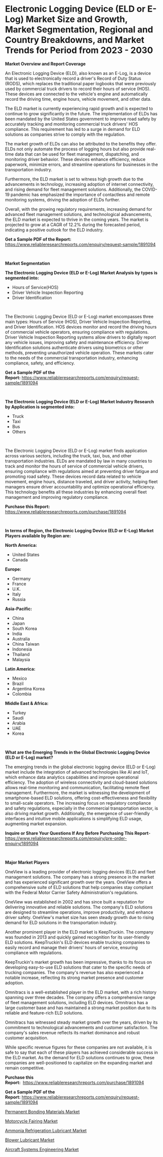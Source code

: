 <p><h1>Electronic Logging Device (ELD or E-Log) Market Size and Growth, Market Segmentation, Regional and Country Breakdowns, and Market Trends for Period from 2023 -  2030</h1></p><p><strong>Market Overview and Report Coverage</strong></p>
<p><p>An Electronic Logging Device (ELD), also known as an E-Log, is a device that is used to electronically record a driver's Record of Duty Status (RODS), which replaces the traditional paper logbooks that were previously used by commercial truck drivers to record their hours of service (HOS). These devices are connected to the vehicle's engine and automatically record the driving time, engine hours, vehicle movement, and other data.</p><p>The ELD market is currently experiencing rapid growth and is expected to continue to grow significantly in the future. The implementation of ELDs has been mandated by the United States government to improve road safety by accurately tracking and monitoring commercial truck drivers' HOS compliance. This requirement has led to a surge in demand for ELD solutions as companies strive to comply with the regulation.</p><p>The market growth of ELDs can also be attributed to the benefits they offer. ELDs not only automate the process of logging hours but also provide real-time data that can be used for fleet management, dispatching, and monitoring driver behavior. These devices enhance efficiency, reduce paperwork, minimize errors, and streamline operations for businesses in the transportation industry.</p><p>Furthermore, the ELD market is set to witness high growth due to the advancements in technology, increasing adoption of internet connectivity, and rising demand for fleet management solutions. Additionally, the COVID-19 pandemic has emphasized the importance of contactless and remote monitoring systems, driving the adoption of ELDs further.</p><p>Overall, with the growing regulatory requirements, increasing demand for advanced fleet management solutions, and technological advancements, the ELD market is expected to thrive in the coming years. The market is projected to grow at a CAGR of 12.2% during the forecasted period, indicating a positive outlook for the ELD industry.</p></p>
<p><strong>Get a Sample PDF of the Report:</strong> <a href="https://www.reliableresearchreports.com/enquiry/request-sample/1891094">https://www.reliableresearchreports.com/enquiry/request-sample/1891094</a></p>
<p>&nbsp;</p>
<p><strong>Market Segmentation</strong></p>
<p><strong>The Electronic Logging Device (ELD or E-Log) Market Analysis by types is segmented into:</strong></p>
<p><ul><li>Hours of Service(HOS)</li><li>Driver Vehicle Inspection Reporting</li><li>Driver Identification</li></ul></p>
<p>&nbsp;</p>
<p><p>The Electronic Logging Device (ELD or E-Log) market encompasses three main types: Hours of Service (HOS), Driver Vehicle Inspection Reporting, and Driver Identification. HOS devices monitor and record the driving hours of commercial vehicle operators, ensuring compliance with regulations. Driver Vehicle Inspection Reporting systems allow drivers to digitally report any vehicle issues, improving safety and maintenance efficiency. Driver Identification solutions authenticate drivers using biometrics or other methods, preventing unauthorized vehicle operation. These markets cater to the needs of the commercial transportation industry, enhancing compliance, safety, and efficiency.</p></p>
<p><strong>Get a Sample PDF of the Report:</strong>&nbsp;<a href="https://www.reliableresearchreports.com/enquiry/request-sample/1891094">https://www.reliableresearchreports.com/enquiry/request-sample/1891094</a></p>
<p>&nbsp;</p>
<p><strong>The Electronic Logging Device (ELD or E-Log) Market Industry Research by Application is segmented into:</strong></p>
<p><ul><li>Truck</li><li>Taxi</li><li>Bus</li><li>Others</li></ul></p>
<p>&nbsp;</p>
<p><p>The Electronic Logging Device (ELD or E-Log) market finds application across various sectors, including the truck, taxi, bus, and other transportation industries. ELDs are mandated by law in many countries to track and monitor the hours of service of commercial vehicle drivers, ensuring compliance with regulations aimed at preventing driver fatigue and promoting road safety. These devices record data related to vehicle movement, engine hours, distance traveled, and driver activity, helping fleet managers ensure driver accountability and optimize operational efficiency. This technology benefits all these industries by enhancing overall fleet management and improving regulatory compliance.</p></p>
<p><strong>Purchase this Report:</strong>&nbsp; <a href="https://www.reliableresearchreports.com/purchase/1891094">https://www.reliableresearchreports.com/purchase/1891094</a></p>
<p>&nbsp;</p>
<p><strong>In terms of Region, the Electronic Logging Device (ELD or E-Log) Market Players available by Region are:</strong></p>
<p>
    <p> <strong> North America: </strong>
        <ul>
            <li>United States</li>
            <li>Canada</li>
        </ul>
        </p> 
    <p> <strong> Europe: </strong>
        <ul>
            <li>Germany</li>
            <li>France</li>
            <li>U.K.</li>
            <li>Italy</li>
            <li>Russia</li>
        </ul>
        </p> 
    <p> <strong> Asia-Pacific: </strong>
        <ul>
            <li>China</li>
            <li>Japan</li>
            <li>South Korea</li>
            <li>India</li>
            <li>Australia</li>
            <li>China Taiwan</li>
            <li>Indonesia</li>
            <li>Thailand</li>
            <li>Malaysia</li>
        </ul>
        </p> 
    <p> <strong> Latin America: </strong>
        <ul>
            <li>Mexico</li>
            <li>Brazil</li>
            <li>Argentina Korea</li>
            <li>Colombia</li>
        </ul>
        </p> 
    <p> <strong> Middle East & Africa: </strong>
        <ul>
            <li>Turkey</li>
            <li>Saudi</li>
            <li>Arabia</li>
            <li>UAE</li>
            <li>Korea</li>
        </ul>
    </p>
    </p>
<p>&nbsp;</p>
<p><strong>What are the Emerging Trends in the Global Electronic Logging Device (ELD or E-Log) market?</strong></p>
<p><p>The emerging trends in the global electronic logging device (ELD or E-Log) market include the integration of advanced technologies like AI and IoT, which enhance data analytics capabilities and improve operational efficiency. The adoption of wireless connectivity and cloud-based solutions allows real-time monitoring and communication, facilitating remote fleet management. Furthermore, the market is witnessing the development of smartphone-based ELD solutions, offering cost-effectiveness and flexibility to small-scale operators. The increasing focus on regulatory compliance and safety regulations, especially in the commercial transportation sector, is also driving market growth. Additionally, the emergence of user-friendly interfaces and intuitive mobile applications is simplifying ELD usage, augmenting market expansion.</p></p>
<p><strong>Inquire or Share Your Questions If Any Before Purchasing This Report</strong>- <a href="https://www.reliableresearchreports.com/enquiry/pre-order-enquiry/1891094">https://www.reliableresearchreports.com/enquiry/pre-order-enquiry/1891094</a></p>
<p>&nbsp;</p>
<p><strong>Major Market Players</strong></p>
<p><p>OneView is a leading provider of electronic logging devices (ELD) and fleet management solutions. The company has a strong presence in the market and has experienced significant growth over the years. OneView offers a comprehensive suite of ELD solutions that help companies stay compliant with the Federal Motor Carrier Safety Administration's regulations.</p><p>OneView was established in 2002 and has since built a reputation for delivering innovative and reliable solutions. The company's ELD solutions are designed to streamline operations, improve productivity, and enhance driver safety. OneView's market size has seen steady growth due to rising demand for ELD solutions in the transportation industry.</p><p>Another prominent player in the ELD market is KeepTruckin. The company was founded in 2013 and quickly gained recognition for its user-friendly ELD solutions. KeepTruckin's ELD devices enable trucking companies to easily record and manage their drivers' hours of service, ensuring compliance with regulations.</p><p>KeepTruckin's market growth has been impressive, thanks to its focus on developing easy-to-use ELD solutions that cater to the specific needs of trucking companies. The company's revenue has also experienced a notable increase, reflecting its strong market presence and customer adoption.</p><p>Omnitracs is a well-established player in the ELD market, with a rich history spanning over three decades. The company offers a comprehensive range of fleet management solutions, including ELD devices. Omnitracs has a large customer base and has maintained a strong market position due to its reliable and feature-rich ELD solutions.</p><p>Omnitracs has witnessed steady market growth over the years, driven by its commitment to technological advancements and customer satisfaction. The company's sales revenue reflects its market dominance and robust customer acquisition.</p><p>While specific revenue figures for these companies are not available, it is safe to say that each of these players has achieved considerable success in the ELD market. As the demand for ELD solutions continues to grow, these companies are well-positioned to capitalize on the expanding market and remain competitive.</p></p>
<p><strong>Purchase this Report:</strong>&nbsp;&nbsp;<a href="https://www.reliableresearchreports.com/purchase/1891094">https://www.reliableresearchreports.com/purchase/1891094</a></p>
<p></p>
<p><strong>Get a Sample PDF of the Report:</strong>&nbsp;<a href="https://www.reliableresearchreports.com/enquiry/request-sample/1891094">https://www.reliableresearchreports.com/enquiry/request-sample/1891094</a></p>
<p><p><a href="https://www.linkedin.com/pulse/decoding-permanent-bonding-materials-market-deep-dive-latest-imgre/">Permanent Bonding Materials Market</a></p><p><a href="https://medium.com/@draft.web.back/motorcycle-fairing-market-outlook-industry-overview-and-forecast-2023-to-2030-cc22248fddcd">Motorcycle Fairing Market</a></p><p><a href="https://www.linkedin.com/pulse/ammonia-refrigeration-lubricant-market-size-2023-2030-xyn4e/">Ammonia Refrigeration Lubricant Market</a></p><p><a href="https://www.linkedin.com/pulse/blower-lubricant-market-size-share-amp-trends-analysis-6qdue/">Blower Lubricant Market</a></p><p><a href="https://medium.com/@wall.see.write/aircraft-systems-engineering-market-analysis-its-cagr-market-segmentation-and-global-industry-55957d5e2306">Aircraft Systems Engineering Market</a></p></p>